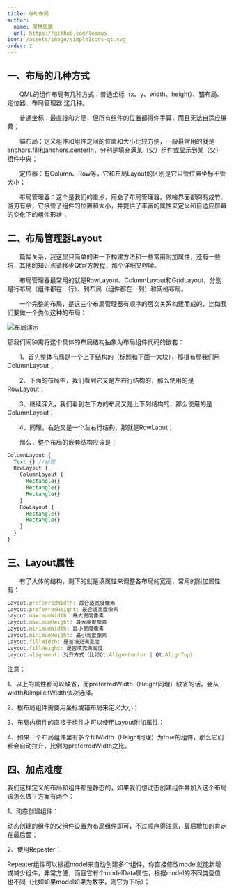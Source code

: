 ```yaml
---
title: QML布局
author:
  name: 深林孤鹰
  url: https://github.com/leamus
icon: /assets/image/simpleIcons-qt.svg
order: 2
---
```


## 一、布局的几种方式

&emsp;&emsp;QML的组件布局有几种方式：普通坐标（x、y、width、height）、锚布局、定位器、布局管理器 这几种。

&emsp;&emsp;普通坐标：最直接和方便，但所有组件的位置都得你手算，而且无法自适应屏幕；

&emsp;&emsp;锚布局：定义组件和组件之间的位置和大小比较方便，一般最常用的就是anchors.fill和anchors.centerIn，分别是填充满某（父）组件或显示到某（父）组件中央；

&emsp;&emsp;定位器：有Column、Row等，它和布局Layout的区别是它只管位置坐标不管大小；

&emsp;&emsp;布局管理器：这个是我们的重点，用会了布局管理器，做啥界面都胸有成竹、游刃有余，它接管了组件的位置和大小，并提供了丰富的属性来定义和自适应屏幕的变化下的组件形状；

## 二、布局管理器Layout

&emsp;&emsp;篇幅关系，我这里只简单的讲一下构建方法和一些常用附加属性，还有一些坑，其他的知识点请移步Qt官方教程，那个详细又啰嗦。

&emsp;&emsp;布局管理器最常用的就是RowLayout、ColumnLayout和GridLayout，分别是行布局（组件都在一行）、列布局（组件都在一列）和网格布局。

&emsp;&emsp;一个完整的布局，是这三个布局管理器有顺序的层次关系构建而成的，比如我们要做一个类似这种的布局：

![布局演示](/assets/image/docs/advanced/qmlLayout/1699795705112.png)

那我们闹钟需将这个具体的布局结构抽象为布局组件代码的嵌套：

&emsp;&emsp;1、首先整体布局是一个上下结构的（标题和下面一大块），那根布局我们用ColumnLayout；

&emsp;&emsp;2、下面的布局中，我们看到它又是左右行结构的，那么使用的是RowLayout；

&emsp;&emsp;3、继续深入，我们看到左下方的布局又是上下列结构的，那么使用的是ColumnLayout；

&emsp;&emsp;4、同理，右边又是一个左右行结构，那就是RowLaout；

&emsp;&emsp;那么，整个布局的嵌套结构应该是：

```qml
ColumnLayout {
  Text {} //标题
  RowLayout {
    ColumnLayout {
      Rectangle{}
      Rectangle{}
      Rectangle{}
    }
    RowLayout {
      Rectangle{}
      Rectangle{}
    }
  }
}
```

## 三、Layout属性

&emsp;&emsp;有了大体的结构，剩下的就是填属性来调整各布局的宽高，常用的附加属性有：

```qml
Layout.preferredWidth: 最合适宽度像素
Layout.preferredHeight: 最合适高度像素
Layout.maximumWidth: 最大宽度像素
Layout.maximumHeight: 最大高度像素
Layout.minimumWidth: 最小宽度像素
Layout.minimumHeight: 最小高度像素
Layout.fillWidth: 是否填充满宽度
Layout.fillHeight: 是否填充满高度
Layout.alignment: 对齐方式（比如Qt.AlignHCenter | Qt.AlignTop）
```

注意：

1、以上的属性都可以缺省，而preferredWidth（Height同理）缺省的话，会从width和implicitWidth依次选择。

2、根布局组件需要用坐标或锚布局来定义大小；

3、布局内组件的直接子组件才可以使用Layout附加属性；

4、如果一个布局组件里有多个fillWidth（Height同理）为true的组件，那么它们都会自动拉升，比例为preferredWidth之比。

## 四、加点难度

我们这样定义的布局和组件都是静态的，如果我们想动态创建组件并加入这个布局该怎么做？方案有两个：

1、动态创建组件：

动态创建的组件的父组件设置为布局组件即可，不过顺序得注意，最后增加的肯定在最后面；

2、使用Repeater：

Repeater组件可以根据model来自动创建多个组件，你直接修改model就能新增或减少组件，非常方便，而且它有个modelData属性，根据model的不同类型值也不同（比如如果model如果为数字，则它为下标）；
